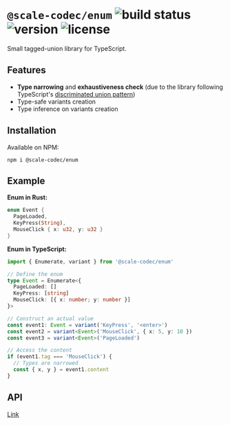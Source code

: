 # `@scale-codec/enum` ![build status](https://img.shields.io/github/checks-status/soramitsu/scale-codec-js-library/master) ![version](https://img.shields.io/npm/v/@scale-codec/enum) ![license](https://img.shields.io/npm/l/@scale-codec/enum)

Small tagged-union library for TypeScript.

## Features

- **Type narrowing** and **exhaustiveness check** (due to the library following TypeScript's [discriminated union pattern](https://www.typescriptlang.org/docs/handbook/typescript-in-5-minutes-func.html#discriminated-unions))
- Type-safe variants creation
- Type inference on variants creation

## Installation

Available on NPM:

```shell
npm i @scale-codec/enum
```

## Example

**Enum in Rust:**

```rust
enum Event {
  PageLoaded,
  KeyPress(String),
  MouseClick { x: u32, y: u32 }
}
```

**Enum in TypeScript:**

```ts
import { Enumerate, variant } from '@scale-codec/enum'

// Define the enum
type Event = Enumerate<{
  PageLoaded: []
  KeyPress: [string]
  MouseClick: [{ x: number; y: number }]
}>

// Construct an actual value
const event1: Event = variant('KeyPress', '<enter>')
const event2 = variant<Event>('MouseClick', { x: 5, y: 10 })
const event3 = variant<Event>('PageLoaded')

// Access the content
if (event1.tag === 'MouseClick') {
  // Types are narrowed
  const { x, y } = event1.content
}
```

## API

[Link](https://soramitsu.github.io/scale-codec-js-library/api/modules/scale_codec_enum)
